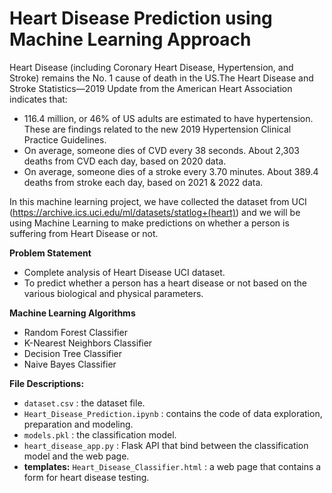 # **Heart Disease Prediction using Machine Learning Approach**

Heart Disease (including Coronary Heart Disease, Hypertension, and Stroke) remains the No. 1 cause of death in the US.The Heart Disease and Stroke Statistics—2019 Update from the American Heart Association indicates that:

*   116.4 million, or 46% of US adults are estimated to have hypertension. These are findings related to the new 2019 Hypertension Clinical Practice Guidelines.
*   On average, someone dies of CVD every 38 seconds. About 2,303 deaths from CVD each day, based on 2020 data.
*   On average, someone dies of a stroke every 3.70 minutes. About 389.4 deaths from stroke each day, based on 2021 & 2022 data.

In this machine learning project, we have collected the dataset from UCI (https://archive.ics.uci.edu/ml/datasets/statlog+(heart)) and we will be using Machine Learning to make predictions on whether a person is suffering from Heart Disease or not.

**Problem Statement**

*   Complete analysis of Heart Disease UCI dataset.
*   To predict whether a person has a heart disease or not based on the various biological and physical parameters.

**Machine Learning Algorithms**

*   Random Forest Classifier
*   K-Nearest Neighbors Classifier
*   Decision Tree Classifier
*   Naive Bayes Classifier

**File Descriptions:**
* `dataset.csv` : the dataset file.
* `Heart_Disease_Prediction.ipynb` : contains the code of data exploration, preparation and modeling.
* `models.pkl` : the classification model.
* `heart_disease_app.py` : Flask API that bind between the classification model and the web page.
* **templates:**  `Heart_Disease_Classifier.html` : a web page that contains a form for heart disease testing.

